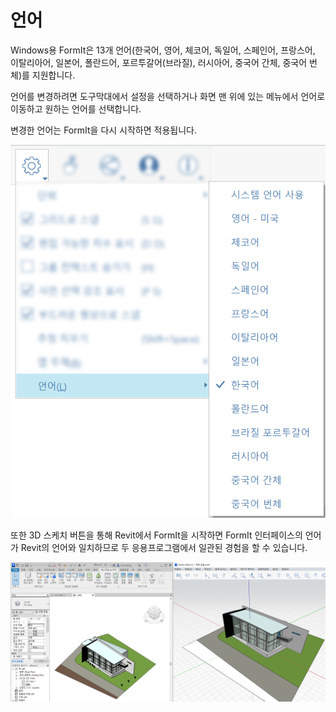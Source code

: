 # 언어

Windows용 FormIt은 13개 언어(한국어, 영어, 체코어, 독일어, 스페인어, 프랑스어, 이탈리아어, 일본어, 폴란드어, 포르투갈어(브라질), 러시아어, 중국어 간체, 중국어 번체)를 지원합니다.

언어를 변경하려면 도구막대에서 설정을 선택하거나 화면 맨 위에 있는 메뉴에서 언어로 이동하고 원하는 언어를 선택합니다.

변경한 언어는 FormIt을 다시 시작하면 적용됩니다.

![](../.gitbook/assets/localization-language-picker.png)

또한 3D 스케치 버튼을 통해 Revit에서 FormIt을 시작하면 FormIt 인터페이스의 언어가 Revit의 언어와 일치하므로 두 응용프로그램에서 일관된 경험을 할 수 있습니다.

![](../.gitbook/assets/revit-formit-language-matching.png)
